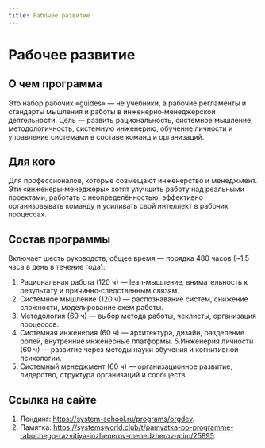 ```yaml
---
title: Рабочее развитие
---
```


# Рабочее развитие
## О чем программа
Это набор рабочих «guides» — не учебники, а рабочие регламенты и стандарты мышления и работы в инженерно‑менеджерской деятельности. Цель — развить рациональность, системное мышление, методологичность, системную инженерию, обучение личности и управление системами в составе команд и организаций. 

## Для кого
Для профессионалов, которые совмещают инженерство и менеджмент. Эти «инженеры‑менеджеры» хотят улучшить работу над реальными проектами, работать с неопределённостью, эффективно организовывать команду и усиливать свой интеллект в рабочих процессах. 


## Состав программы
Включает шесть руководств, общее время — порядка 480 часов (~1,5 часа в день в течение года):
1. Рациональная работа (120 ч) — lean‑мышление, внимательность к результату и причинно‑следственным связям.
2. Системное мышление (120 ч) — распознавание систем, снижение сложности, моделирование схем работы.
3. Методология (60 ч) — выбор метода работы, чеклисты, организация процессов.
4. Системная инженерия (60 ч) — архитектура, дизайн, разделение ролей, внутренние инженерные платформы.
5.Инженерия личности (60 ч) — развитие через методы науки обучения и когнитивной психологии.
6. Системный менеджмент (60 ч) — организационное развитие, лидерство, структура организаций и сообществ.

## Ссылка на сайте
1. Лендинг: https://system-school.ru/programs/orgdev.
2. Памятка: https://systemsworld.club/t/pamyatka-po-programme-rabochego-razvitiya-inzhenerov-menedzherov-mim/25895.
